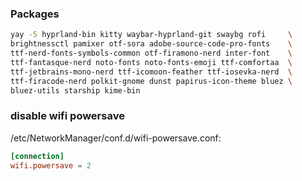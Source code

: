 ### Packages

```bash
yay -S hyprland-bin kitty waybar-hyprland-git swaybg rofi     \
brightnessctl pamixer otf-sora adobe-source-code-pro-fonts    \
ttf-nerd-fonts-symbols-common otf-firamono-nerd inter-font    \
ttf-fantasque-nerd noto-fonts noto-fonts-emoji ttf-comfortaa  \
ttf-jetbrains-mono-nerd ttf-icomoon-feather ttf-iosevka-nerd  \
ttf-firacode-nerd polkit-gnome dunst papirus-icon-theme bluez \
bluez-utils starship kime-bin
```

### disable wifi powersave

/etc/NetworkManager/conf.d/wifi-powersave.conf:

```conf
[connection]
wifi.powersave = 2
```
